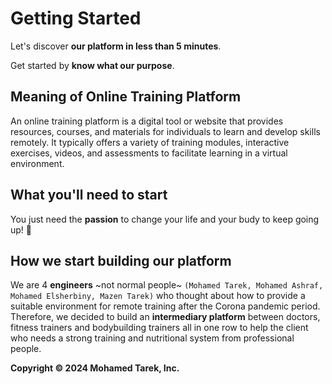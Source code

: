 # Getting Started

Let's discover **our platform in less than 5 minutes**.

Get started by **know what our purpose**.

## Meaning of Online Training Platform

An online training platform is a digital tool or website that provides resources, courses, and materials for individuals to learn and develop skills remotely. It typically offers a variety of training modules, interactive exercises, videos, and assessments to facilitate learning in a virtual environment.

## What you'll need to start

You just need the **passion** to change your life and your budy to keep going up! 💪

## How we start building our platform

We are 4 **engineers** ~not normal people~ `(Mohamed Tarek, Mohamed Ashraf, Mohamed Elsherbiny, Mazen Tarek)` who thought about how to provide a suitable environment for remote training after the Corona pandemic period. Therefore, we decided to build an **intermediary platform** between doctors, fitness trainers and bodybuilding trainers all in one row to help the client who needs a strong training and nutritional system from professional people.


**Copyright © 2024 Mohamed Tarek, Inc.**